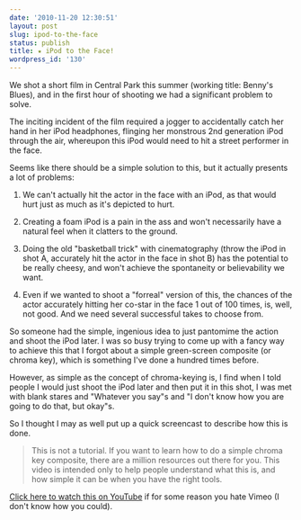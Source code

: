 ```yaml
---
date: '2010-11-20 12:30:51'
layout: post
slug: ipod-to-the-face
status: publish
title: ★ iPod to the Face!
wordpress_id: '130'
---
```


We shot a short film in Central Park this summer (working title: Benny's Blues), and in the first hour of shooting we had a significant problem to solve.

The inciting incident of the film required a jogger to accidentally catch her hand in her iPod headphones, flinging her monstrous 2nd generation iPod through the air, whereupon this iPod would need to hit a street performer in the face.

Seems like there should be a simple solution to this, but it actually presents a lot of problems:

1. We can't actually hit the actor in the face with an iPod, as that would hurt just as much as it's depicted to hurt.

2. Creating a foam iPod is a pain in the ass and won't necessarily have a natural feel when it clatters to the ground.

3. Doing the old "basketball trick" with cinematography (throw the iPod in shot A, accurately hit the actor in the face in shot B) has the potential to be really cheesy, and won't achieve the spontaneity or believability we want.

4. Even if we wanted to shoot a "forreal" version of this, the chances of the actor accurately hitting her co-star in the face 1 out of 100 times, is, well, not good. And we need several successful takes to choose from.

So someone had the simple, ingenious idea to just pantomime the action and shoot the iPod later. I was so busy trying to come up with a fancy way to achieve this that I forgot about a simple green-screen composite (or chroma key), which is something I've done a hundred times before.

However, as simple as the concept of chroma-keying is, I find when I told people I would just shoot the iPod later and then put it in this shot, I was met with blank stares and "Whatever you say"s and "I don't know how you are going to do that, but okay"s.

So I thought I may as well put up a quick screencast to describe how this is done.

>This is not a tutorial. If you want to learn how to do a simple chroma key composite, there are a million resources out there for you. This video is intended only to help people understand what this is, and how simple it can be when you have the right tools.



[Click here to watch this on YouTube][yt] if for some reason you hate Vimeo (I don't know how you could).

[yt]:http://www.youtube.com/watch?v=FaH30y9G6ww
